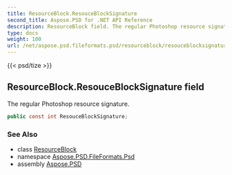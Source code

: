 ```yaml
---
title: ResourceBlock.ResouceBlockSignature
second_title: Aspose.PSD for .NET API Reference
description: ResourceBlock field. The regular Photoshop resource signature
type: docs
weight: 100
url: /net/aspose.psd.fileformats.psd/resourceblock/resouceblocksignature/
---
```

{{< psd/tize >}}
## ResourceBlock.ResouceBlockSignature field

The regular Photoshop resource signature.

```csharp
public const int ResouceBlockSignature;
```

### See Also

* class [ResourceBlock](../)
* namespace [Aspose.PSD.FileFormats.Psd](../../resourceblock/)
* assembly [Aspose.PSD](../../../)


